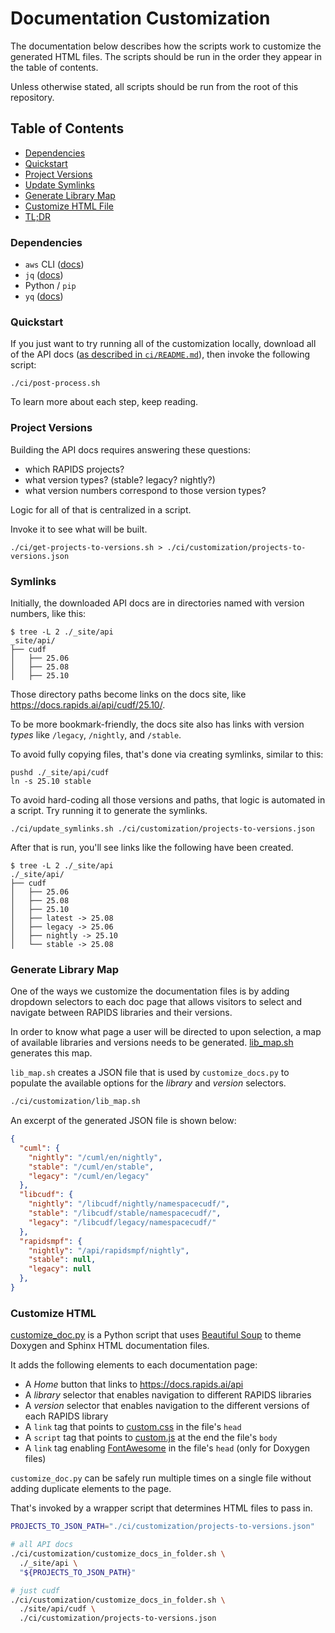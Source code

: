 # Documentation Customization

The documentation below describes how the scripts work to customize the generated HTML files.
The scripts should be run in the order they appear in the table of contents.

Unless otherwise stated, all scripts should be run from the root of this repository.

## Table of Contents

- [Dependencies](#dependencies)
- [Quickstart](#quckstart)
- [Project Versions](#project-versions)
- [Update Symlinks](#symlinks)
- [Generate Library Map](#generate-library-map)
- [Customize HTML File](#customize-html)
- [TL;DR](#TL;DR)

### Dependencies

- `aws` CLI ([docs](https://aws.amazon.com/cli/))
- `jq` ([docs](https://jqlang.org/manual/))
- Python / `pip`
- `yq` ([docs](https://mikefarah.gitbook.io/yq))

### Quickstart

If you just want to try running all of the customization locally, download all of the API docs ([as described in `ci/README.md`](../README.md)), then invoke the following script:

```shell
./ci/post-process.sh
```

To learn more about each step, keep reading.

### Project Versions

Building the API docs requires answering these questions:

* which RAPIDS projects?
* what version types? (stable? legacy? nightly?)
* what version numbers correspond to those version types?

Logic for all of that is centralized in a script.

Invoke it to see what will be built.

```shell
./ci/get-projects-to-versions.sh > ./ci/customization/projects-to-versions.json
```

### Symlinks

Initially, the downloaded API docs are in directories named with version numbers, like this:

```console
$ tree -L 2 ./_site/api
_site/api/
├── cudf
│   ├── 25.06
│   ├── 25.08
│   ├── 25.10
```

Those directory paths become links on the docs site, like https://docs.rapids.ai/api/cudf/25.10/.

To be more bookmark-friendly, the docs site also has links with version _types_ like `/legacy`, `/nightly`, and `/stable`.

To avoid fully copying files, that's done via creating symlinks, similar to this:

```shell
pushd ./_site/api/cudf
ln -s 25.10 stable
```

To avoid hard-coding all those versions and paths, that logic is automated in a script.
Try running it to generate the symlinks.

```shell
./ci/update_symlinks.sh ./ci/customization/projects-to-versions.json
```

After that is run, you'll see links like the following have been created.

```console
$ tree -L 2 ./_site/api
./_site/api/
├── cudf
│   ├── 25.06
│   ├── 25.08
│   ├── 25.10
│   ├── latest -> 25.08
│   ├── legacy -> 25.06
│   ├── nightly -> 25.10
│   └── stable -> 25.08
```

### Generate Library Map

One of the ways we customize the documentation files is by adding dropdown selectors to each doc page that allows visitors to select and navigate between RAPIDS libraries and their versions.

In order to know what page a user will be directed to upon selection, a map of available libraries and versions needs to be generated.
[lib_map.sh](lib_map.sh) generates this map.

`lib_map.sh` creates a JSON file that is used by `customize_docs.py` to populate the available options for the _library_ and _version_ selectors.

```sh
./ci/customization/lib_map.sh
```

An excerpt of the generated JSON file is shown below:

```json
{
  "cuml": {
    "nightly": "/cuml/en/nightly",
    "stable": "/cuml/en/stable",
    "legacy": "/cuml/en/legacy"
  },
  "libcudf": {
    "nightly": "/libcudf/nightly/namespacecudf/",
    "stable": "/libcudf/stable/namespacecudf/",
    "legacy": "/libcudf/legacy/namespacecudf/"
  },
  "rapidsmpf": {
    "nightly": "/api/rapidsmpf/nightly",
    "stable": null,
    "legacy": null
  },
}
```

### Customize HTML

[customize_doc.py](customize_doc.py) is a Python script that uses [Beautiful Soup](https://www.crummy.com/software/BeautifulSoup/bs4/doc/) to theme Doxygen and Sphinx HTML documentation files.

It adds the following elements to each documentation page:

- A _Home_ button that links to https://docs.rapids.ai/api
- A _library_ selector that enables navigation to different RAPIDS libraries
- A _version_ selector that enables navigation to the different versions of each RAPIDS library
- A `link` tag that points to [custom.css](/assets/css/custom.css) in the file's `head`
- A `script` tag that points to [custom.js](/assets/js/custom.js) at the end the file's `body`
- A `link` tag enabling [FontAwesome](https://fontawesome.com/) in the file's `head` (only for Doxygen files)

`customize_doc.py` can be safely run multiple times on a single file without adding duplicate elements to the page.

That's invoked by a wrapper script that determines HTML files to pass in.

```sh
PROJECTS_TO_JSON_PATH="./ci/customization/projects-to-versions.json"

# all API docs
./ci/customization/customize_docs_in_folder.sh \
  ./_site/api \
  "${PROJECTS_TO_JSON_PATH}"

# just cudf
./ci/customization/customize_docs_in_folder.sh \
  ./site/api/cudf \
  ./ci/customization/projects-to-versions.json
```
